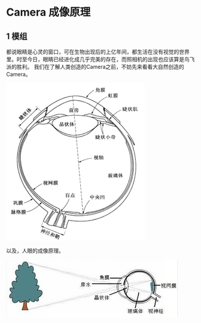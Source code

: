# Camera 成像原理

## 1 模组

都说眼睛是心灵的窗口，可在生物出现后的上亿年间，都生活在没有视觉的世界里。时至今日，眼睛已经进化成几乎完美的存在，而照相机的出现也应该算是鸟飞派的胜利。
我们在了解人类创造的Camera之前，不妨先来看看大自然创造的Camera。

<img src="https://github.com/lowkeyway/Embedded/blob/master/Software/Driver/Pic/Camera/Camera%20%E7%9C%BC%E7%9D%9B%E7%9A%84%E5%88%A8%E9%9D%A2%E5%9B%BE.png">

以及，人眼的成像原理。

<img src="https://github.com/lowkeyway/Embedded/blob/master/Software/Driver/Pic/Camera/Camera%20%E4%BA%BA%E7%9C%BC%E6%88%90%E5%83%8F.jpg">

